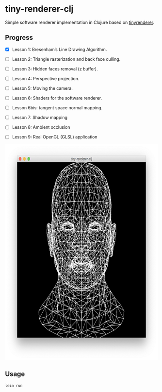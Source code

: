 # tiny-renderer-clj

Simple software renderer implementation in Clojure based on [tinyrenderer](https://github.com/ssloy/tinyrenderer/wiki).


## Progress
- [x] Lesson 1: Bresenham’s Line Drawing Algorithm.
- [ ] Lesson 2: Triangle rasterization and back face culling.
- [ ] Lesson 3: Hidden faces removal (z buffer).
- [ ] Lesson 4: Perspective projection.
- [ ] Lesson 5: Moving the camera.
- [ ] Lesson 6: Shaders for the software renderer.
- [ ] Lesson 6bis: tangent space normal mapping.
- [ ] Lesson 7: Shadow mapping
- [ ] Lesson 8: Ambient occlusion
- [ ] Lesson 9: Real OpenGL (GLSL) application


<img src="https://github.com/isharamet/tiny-renderer-clj/raw/master/img/progress.png" width="712" height="712">

## Usage

```
lein run
```


